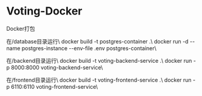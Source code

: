 # Voting-Docker
Docker打包

在/database目录运行\\
docker build -t postgres-container .\\
docker run -d --name postgres-instance --env-file .env postgres-container\\

在/backend目录运行\\
docker build -t voting-backend-service .\\
docker run -p 8000:8000 voting-backend-service\\

在/frontend目录运行\\
docker build -t voting-frontend-service .\\
docker run -p 6110:6110 voting-frontend-service\\
